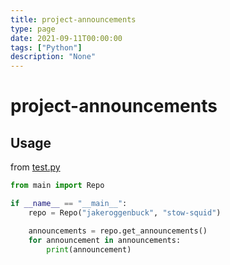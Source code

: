 ```yaml
---
title: project-announcements
type: page
date: 2021-09-11T00:00:00
tags: ["Python"]
description: "None"
---
```


# project-announcements

## Usage

from [test.py](test.py)

```py
from main import Repo

if __name__ == "__main__":
    repo = Repo("jakeroggenbuck", "stow-squid")

    announcements = repo.get_announcements()
    for announcement in announcements:
        print(announcement)
```
